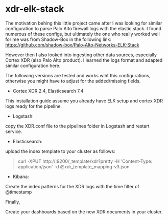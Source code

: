 # xdr-elk-stack

The motivation behing this little project came after I was looking for similar configuration to parse Palo Alto firewall logs with the elastic stack. I found numerous of these configs, but ultimately the one who really worked well for me was from Shadow-Box in the following link: https://github.com/shadow-box/Palo-Alto-Networks-ELK-Stack

However then I also looked into ingesting other data sources, especially Cortex XDR (also Palo Alto product). I learned the logs format and adapted similar configuration here.

The following versions are tested and works wiht this configurations, otherwise you might have to adjust for the added/missing fields. 

* Cortex XDR 2.4, Elasticsearch 7.4

This installation guide assume you already have ELK setup and cortex XDR logs ready for the pipeline.

* Logstash: 

copy the XDR.conf file to the pipelines folder in Logstash and restart service.

* Elasticsearch:

upload the index template to your cluster as follows:

> curl -XPUT http://<your-elasticsearch-server>:9200/_template/xdr?pretty -H 'Content-Type: application/json' -d @xdr_template_mapping-v3.json
    
* Kibana:

Create the index patterns for the XDR logs with the time filter of @timestamp

Finally,

Create your dashboards based on the new XDR documents in your cluster.

